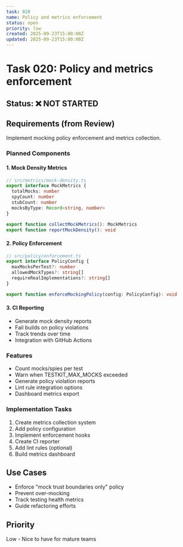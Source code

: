 ```yaml
---
task: 020
name: Policy and metrics enforcement
status: open
priority: low
created: 2025-09-23T15:00:00Z
updated: 2025-09-23T15:00:00Z
---
```


# Task 020: Policy and metrics enforcement

## Status: ❌ NOT STARTED

## Requirements (from Review)

Implement mocking policy enforcement and metrics collection.

### Planned Components

#### 1. Mock Density Metrics

```typescript
// src/metrics/mock-density.ts
export interface MockMetrics {
  totalMocks: number
  spyCount: number
  stubCount: number
  mocksByType: Record<string, number>
}

export function collectMockMetrics(): MockMetrics
export function reportMockDensity(): void
```

#### 2. Policy Enforcement

```typescript
// src/policy/enforcement.ts
export interface PolicyConfig {
  maxMocksPerTest?: number
  allowedMockTypes?: string[]
  requireRealImplementations?: string[]
}

export function enforceMockingPolicy(config: PolicyConfig): void
```

#### 3. CI Reporting

- Generate mock density reports
- Fail builds on policy violations
- Track trends over time
- Integration with GitHub Actions

### Features

- Count mocks/spies per test
- Warn when TESTKIT_MAX_MOCKS exceeded
- Generate policy violation reports
- Lint rule integration options
- Dashboard metrics export

### Implementation Tasks

1. Create metrics collection system
2. Add policy configuration
3. Implement enforcement hooks
4. Create CI reporter
5. Add lint rules (optional)
6. Build metrics dashboard

## Use Cases

- Enforce "mock trust boundaries only" policy
- Prevent over-mocking
- Track testing health metrics
- Guide refactoring efforts

## Priority

Low - Nice to have for mature teams
